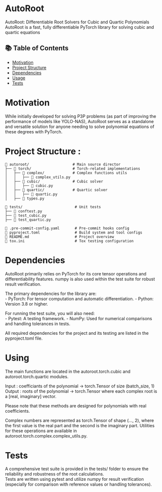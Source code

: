# AutoRoot
AutoRoot: Differentiable Root Solvers for Cubic and Quartic Polynomials AutoRoot is a fast, fully differentiable PyTorch library for solving cubic and quartic equations


## 📚 Table of Contents
- [Motivation](#motivation)
- [Project Structure](#project-structure)
- [Dependencies](#dependencies)
- [Usage](#usage)
- [Tests](#tests)

# Motivation 
While initially developed for solving P3P problems (as part of improving the performance of models like YOLO-NAS), AutoRoot serves as a standalone and versatile solution for anyone needing to solve polynomial equations of these degrees with PyTorch.


# Project Structure : 
```
📂 autoroot/                    # Main source director  
├── 📁 torch/                   # Torch-related implementations  
│   ├── 📁 complex/             # Complex functions utils  
│   │   ├── 📄 complex_utils.py  
│   ├── 📁 cubic/               # Cubic solver  
│   │   ├── 📄 cubic.py  
│   ├── 📁 quartic/             # Quartic solver  
│   │   ├── 📄 quartic.py  
│   ├── 📄 types.py      
  
📂 tests/                        # Unit tests  
├── 📄 conftest.py                       
├── 📄 test_cubic.py  
├── 📄 test_quartic.py  
  
📄 .pre-commit-config.yaml       # Pre-commit hooks config   
📄 pyproject.toml                # Build system and tool configs  
📄 README.md                     # Project overview  
📄 tox.ini                       # Tox testing configuration  
```
# Dependencies
AutoRoot primarily relies on PyTorch for its core tensor operations and differentiability features. numpy is also used within the test suite for robust result verification.  

The primary dependencies for the library are:  
    - PyTorch: For tensor computation and automatic differentiation.
    - Python: Version 3.8 or higher.  

For running the test suite, you will also need:  
    - Pytest: A testing framework.
    - NumPy: Used for numerical comparisons and handling tolerances in tests.  

All required dependencies for the project and its testing are listed in the pyproject.toml file.

# Using 
The main functions are located in the autoroot.torch.cubic and autoroot.torch.quartic modules.   

Input : coefficiants of the polynomial ->  torch.Tensor of size (batch_size, 1)  
Output : roots of the polynomial -> torch.Tensor where each complex root is a [real, imaginary]  vector.  

Please note that these methods are designed for polynomials with real coefficients.    

Complex numbers are represented as torch.Tensor of shape (..., 2), where the first value is the real part and the second is the imaginary part. Utilities for these operations are available in autoroot.torch.complex.complex_utils.py.  

# Tests
A comprehensive test suite is provided in the tests/ folder to ensure the reliability and robustness of the root calculations.  
Tests are written using pytest and utilize numpy for result verification (especially for comparison with reference values or handling tolerances).
